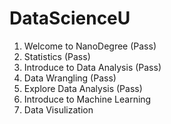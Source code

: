 # DataScienceU

1. Welcome to NanoDegree        (Pass)
2. Statistics                   (Pass)
3. Introduce to Data Analysis   (Pass)
4. Data Wrangling               (Pass)
5. Explore Data Analysis        (Pass)
6. Introduce to Machine Learning
7. Data Visulization